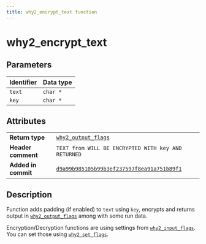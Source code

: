 ```yaml
---
title: why2_encrypt_text function
---
```


<!--
This is part of WHY2
Copyright (C) 2022 Václav Šmejkal

This program is free software: you can redistribute it and/or modify
it under the terms of the GNU General Public License as published by
the Free Software Foundation, either version 3 of the License, or
(at your option) any later version.

This program is distributed in the hope that it will be useful,
but WITHOUT ANY WARRANTY; without even the implied warranty of
MERCHANTABILITY or FITNESS FOR A PARTICULAR PURPOSE.  See the
GNU General Public License for more details.

You should have received a copy of the GNU General Public License
along with this program.  If not, see <https://www.gnu.org/licenses/>.
-->

# why2_encrypt_text

## Parameters

| Identifier | Data type |
| ---------- | --------- |
| `text`     | `char *`  |
| `key`      | `char *`  |

## Attributes

|                     |                                                                       |
| ------------------  | --------------------------------------------------------------------- |
| **Return type**     | [`why2_output_flags`](../../../../types/core/flags/why2_output_flags) |
| **Header comment**  | `TEXT from WILL BE ENCRYPTED WITH key AND RETURNED`                   |
| **Added in commit** | [`d9a99b985105b99b3ef237597f8ea91a751b89f1`](https://github.com/ENGO150/WHY2/commit/d9a99b985105b99b3ef237597f8ea91a751b89f1) |

## Description

Function adds padding (if enabled) to `text` using `key`, encrypts and returns output in [`why2_output_flags`](../../../../types/core/flags/why2_output_flags) among with some run data.

Encryption/Decryption functions are using settings from [`why2_input_flags`](../../../../types/core/flags/why2_input_flags). You can set those using [`why2_set_flags`](../../../../functions/core/flags/why2_set_flags).